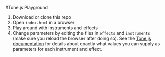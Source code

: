 #Tone.js Playground

1. Download or clone this repo
2. Open `index.html` in a browser
3. Play around with instruments and effects
4. Change parameters by editing the files in `effects` and `instruments` (make sure you reload the browser after doing so). See the [Tone.js documentation](https://tonejs.github.io/docs/) for details about exactly what values you can supply as parameters for each instrument and effect.